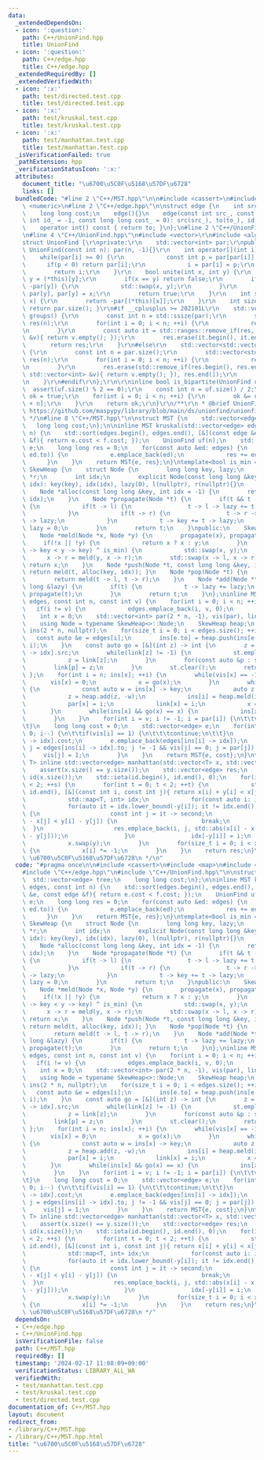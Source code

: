 ```yaml
---
data:
  _extendedDependsOn:
  - icon: ':question:'
    path: C++/UnionFind.hpp
    title: UnionFind
  - icon: ':question:'
    path: C++/edge.hpp
    title: C++/edge.hpp
  _extendedRequiredBy: []
  _extendedVerifiedWith:
  - icon: ':x:'
    path: test/directed.test.cpp
    title: test/directed.test.cpp
  - icon: ':x:'
    path: test/kruskal.test.cpp
    title: test/kruskal.test.cpp
  - icon: ':x:'
    path: test/manhattan.test.cpp
    title: test/manhattan.test.cpp
  _isVerificationFailed: true
  _pathExtension: hpp
  _verificationStatusIcon: ':x:'
  attributes:
    document_title: "\u6700\u5C0F\u5168\u57DF\u6728"
    links: []
  bundledCode: "#line 2 \"C++/MST.hpp\"\n\n#include <cassert>\n#include <map>\n#include\
    \ <numeric>\n#line 2 \"C++/edge.hpp\"\n\nstruct edge {\n    int src, to, id;\n\
    \    long long cost;\n    edge(){}\n    edge(const int src_, const int to_, const\
    \ int id_ = -1, const long long cost_ = 0): src(src_), to(to_), id(id_), cost(cost_){}\n\
    \    operator int() const { return to; }\n};\n#line 2 \"C++/UnionFind.hpp\"\n\r\
    \n#line 4 \"C++/UnionFind.hpp\"\n#include <vector>\r\n#include <algorithm>\r\n\
    struct UnionFind {\r\nprivate:\r\n    std::vector<int> par;\r\npublic:\r\n   \
    \ UnionFind(const int n): par(n, -1){}\r\n    int operator[](int i) {\r\n    \
    \    while(par[i] >= 0) {\r\n            const int p = par[par[i]];\r\n      \
    \      if(p < 0) return par[i];\r\n            i = par[i] = p;\r\n        }\r\n\
    \        return i;\r\n    }\r\n    bool unite(int x, int y) {\r\n        x = (*this)[x],\
    \ y = (*this)[y];\r\n        if(x == y) return false;\r\n        if(-par[x] <\
    \ -par[y]) {\r\n            std::swap(x, y);\r\n        }\r\n        par[x] +=\
    \ par[y], par[y] = x;\r\n        return true;\r\n    }\r\n    int size(const int\
    \ x) {\r\n        return -par[(*this)[x]];\r\n    }\r\n    int size() const {\
    \ return par.size(); }\r\n#if __cplusplus >= 202101L\r\n    std::vector<std::vector<int>>\
    \ groups() {\r\n        const int n = std::ssize(par);\r\n        std::vector<std::vector<int>>\
    \ res(n);\r\n        for(int i = 0; i < n; ++i) {\r\n            res[(*this)[i]].emplace_back(i);\r\
    \n        }\r\n        const auto it = std::ranges::remove_if(res, [&](const std::vector<int>\
    \ &v){ return v.empty(); });\r\n        res.erase(it.begin(), it.end());\r\n \
    \       return res;\r\n    }\r\n#else\r\n    std::vector<std::vector<int>> groups()\
    \ {\r\n        const int n = par.size();\r\n        std::vector<std::vector<int>>\
    \ res(n);\r\n        for(int i = 0; i < n; ++i) {\r\n            res[(*this)[i]].emplace_back(i);\r\
    \n        }\r\n        res.erase(std::remove_if(res.begin(), res.end(), [&](const\
    \ std::vector<int> &v){ return v.empty(); }), res.end());\r\n        return res;\r\
    \n    }\r\n#endif\r\n};\r\n\r\ninline bool is_bipartite(UnionFind uf) {\r\n  \
    \  assert(uf.size() % 2 == 0);\r\n    const int n = uf.size() / 2;\r\n    bool\
    \ ok = true;\r\n    for(int i = 0; i < n; ++i) {\r\n        ok &= uf[i] != uf[i\
    \ + n];\r\n    }\r\n    return ok;\r\n}\r\n/**\r\n * @brief UnionFind\r\n * @see\
    \ https://github.com/maspypy/library/blob/main/ds/unionfind/unionfind.hpp\r\n\
    \ */\n#line 8 \"C++/MST.hpp\"\n\nstruct MST {\n    std::vector<edge> tree;\n \
    \   long long cost;\n};\n\ninline MST kruskal(std::vector<edge> edges, const int\
    \ n) {\n    std::sort(edges.begin(), edges.end(), [&](const edge &e, const edge\
    \ &f){ return e.cost < f.cost; });\n    UnionFind uf(n);\n    std::vector<edge>\
    \ e;\n    long long res = 0;\n    for(const auto &ed: edges) {\n        if(uf.unite(ed.src,\
    \ ed.to)) {\n            e.emplace_back(ed);\n            res += ed.cost;\n  \
    \      }\n    }\n    return MST{e, res};\n}\ntemplate<bool is_min = true> struct\
    \ SkewHeap {\n    struct Node {\n        long long key, lazy;\n        Node *l,\
    \ *r;\n        int idx;\n        explicit Node(const long long &key, const int\
    \ idx): key(key), idx(idx), lazy(0), l(nullptr), r(nullptr){}\n    };\nprivate:\n\
    \    Node *alloc(const long long &key, int idx = -1) {\n        return new Node(key,\
    \ idx);\n    }\n    Node *propagate(Node *t) {\n        if(t && t -> lazy != 0)\
    \ {\n            if(t -> l) {\n                t -> l -> lazy += t -> lazy;\n\
    \            }\n            if(t -> r) {\n                t -> r -> lazy += t\
    \ -> lazy;\n            }\n            t -> key += t -> lazy;\n            t ->\
    \ lazy = 0;\n        }\n        return t;\n    }\npublic:\n    SkewHeap(){}\n\
    \    Node *meld(Node *x, Node *y) {\n        propagate(x), propagate(y);\n   \
    \     if(!x || !y) {\n            return x ? x : y;\n        }\n        if((x\
    \ -> key < y -> key) ^ is_min) {\n            std::swap(x, y);\n        }\n  \
    \      x -> r = meld(y, x -> r);\n        std::swap(x -> l, x -> r);\n       \
    \ return x;\n    }\n    Node *push(Node *t, const long long &key, int idx = -1){\
    \ return meld(t, alloc(key, idx)); }\n    Node *pop(Node *t) {\n        assert(t);\n\
    \        return meld(t -> l, t -> r);\n    }\n    Node *add(Node *t, const long\
    \ long &lazy) {\n        if(t) {\n            t -> lazy += lazy;\n           \
    \ propagate(t);\n        }\n        return t;\n    }\n};\ninline MST directed(std::vector<edge>\
    \ edges, const int n, const int v) {\n    for(int i = 0; i < n; ++i) {\n     \
    \   if(i != v) {\n            edges.emplace_back(i, v, 0);\n        }\n    }\n\
    \    int x = 0;\n    std::vector<int> par(2 * n, -1), vis(par), link(par), st;\n\
    \    using Node = typename SkewHeap<>::Node;\n    SkewHeap heap;\n    std::vector<Node*>\
    \ ins(2 * n, nullptr);\n    for(size_t i = 0; i < edges.size(); ++i) {\n     \
    \   const auto &e = edges[i];\n        ins[e.to] = heap.push(ins[e.to], e.cost,\
    \ i);\n    }\n    const auto go = [&](int z) -> int {\n        z = edges[ins[z]\
    \ -> idx].src;\n        while(link[z] != -1) {\n            st.emplace_back(z);\n\
    \            z = link[z];\n        }\n        for(const auto &p : st) {\n    \
    \        link[p] = z;\n        }\n        st.clear();\n        return z;\n   \
    \ };\n    for(int i = n; ins[x]; ++i) {\n        while(vis[x] == -1) {\n     \
    \       vis[x] = 0;\n            x = go(x);\n        }\n        while(x != i)\
    \ {\n            const auto w = ins[x] -> key;\n            auto z = heap.pop(ins[x]);\n\
    \            z = heap.add(z, -w);\n            ins[i] = heap.meld(ins[i], z);\n\
    \            par[x] = i;\n            link[x] = i;\n            x = go(x);\n \
    \       }\n        while(ins[x] && go(x) == x) {\n            ins[x] = heap.pop(ins[x]);\n\
    \        }\n    }\n    for(int i = v; i != -1; i = par[i]) {\n\t\tvis[i] = 1;\n\
    \t}\n    long long cost = 0;\n    std::vector<edge> e;\n    for(int i = x; i >=\
    \ 0; i--) {\n\t\tif(vis[i] == 1) {\n\t\t\tcontinue;\n\t\t}\n        cost += edges[ins[i]\
    \ -> idx].cost;\n        e.emplace_back(edges[ins[i] -> idx]);\n        for(int\
    \ j = edges[ins[i] -> idx].to; j != -1 && vis[j] == 0; j = par[j]) {\n       \
    \     vis[j] = 1;\n        }\n    }\n    return MST{e, cost};\n}\ntemplate <class\
    \ T> inline std::vector<edge> manhattan(std::vector<T> x, std::vector<T> y) {\n\
    \    assert(x.size() == y.size());\n    std::vector<edge> res;\n    std::vector<int>\
    \ id(x.size());\n    std::iota(id.begin(), id.end(), 0);\n    for(int s = 0; s\
    \ < 2; ++s) {\n        for(int t = 0; t < 2; ++t) {\n            std::sort(id.begin(),\
    \ id.end(), [&](const int i, const int j){ return x[i] + y[i] < x[j] + y[j]; });\n\
    \            std::map<T, int> idx;\n            for(const auto i: id) {\n    \
    \            for(auto it = idx.lower_bound(-y[i]); it != idx.end(); it = idx.erase(it))\
    \ {\n                    const int j = it -> second;\n                    if(x[i]\
    \ - x[j] < y[i] - y[j]) {\n                        break;\n                  \
    \  }\n                    res.emplace_back(i, j, std::abs(x[i] - x[j]) + std::abs(y[i]\
    \ - y[j]));\n                }\n                idx[-y[i]] = i;\n            }\n\
    \            x.swap(y);\n        }\n        for(size_t i = 0; i < x.size(); ++i)\
    \ {\n            x[i] *= -1;\n        }\n    }\n    return res;\n}\n/**\n * @brief\
    \ \u6700\u5C0F\u5168\u57DF\u6728\n */\n"
  code: "#pragma once\n\n#include <cassert>\n#include <map>\n#include <numeric>\n\
    #include \"C++/edge.hpp\"\n#include \"C++/UnionFind.hpp\"\n\nstruct MST {\n  \
    \  std::vector<edge> tree;\n    long long cost;\n};\n\ninline MST kruskal(std::vector<edge>\
    \ edges, const int n) {\n    std::sort(edges.begin(), edges.end(), [&](const edge\
    \ &e, const edge &f){ return e.cost < f.cost; });\n    UnionFind uf(n);\n    std::vector<edge>\
    \ e;\n    long long res = 0;\n    for(const auto &ed: edges) {\n        if(uf.unite(ed.src,\
    \ ed.to)) {\n            e.emplace_back(ed);\n            res += ed.cost;\n  \
    \      }\n    }\n    return MST{e, res};\n}\ntemplate<bool is_min = true> struct\
    \ SkewHeap {\n    struct Node {\n        long long key, lazy;\n        Node *l,\
    \ *r;\n        int idx;\n        explicit Node(const long long &key, const int\
    \ idx): key(key), idx(idx), lazy(0), l(nullptr), r(nullptr){}\n    };\nprivate:\n\
    \    Node *alloc(const long long &key, int idx = -1) {\n        return new Node(key,\
    \ idx);\n    }\n    Node *propagate(Node *t) {\n        if(t && t -> lazy != 0)\
    \ {\n            if(t -> l) {\n                t -> l -> lazy += t -> lazy;\n\
    \            }\n            if(t -> r) {\n                t -> r -> lazy += t\
    \ -> lazy;\n            }\n            t -> key += t -> lazy;\n            t ->\
    \ lazy = 0;\n        }\n        return t;\n    }\npublic:\n    SkewHeap(){}\n\
    \    Node *meld(Node *x, Node *y) {\n        propagate(x), propagate(y);\n   \
    \     if(!x || !y) {\n            return x ? x : y;\n        }\n        if((x\
    \ -> key < y -> key) ^ is_min) {\n            std::swap(x, y);\n        }\n  \
    \      x -> r = meld(y, x -> r);\n        std::swap(x -> l, x -> r);\n       \
    \ return x;\n    }\n    Node *push(Node *t, const long long &key, int idx = -1){\
    \ return meld(t, alloc(key, idx)); }\n    Node *pop(Node *t) {\n        assert(t);\n\
    \        return meld(t -> l, t -> r);\n    }\n    Node *add(Node *t, const long\
    \ long &lazy) {\n        if(t) {\n            t -> lazy += lazy;\n           \
    \ propagate(t);\n        }\n        return t;\n    }\n};\ninline MST directed(std::vector<edge>\
    \ edges, const int n, const int v) {\n    for(int i = 0; i < n; ++i) {\n     \
    \   if(i != v) {\n            edges.emplace_back(i, v, 0);\n        }\n    }\n\
    \    int x = 0;\n    std::vector<int> par(2 * n, -1), vis(par), link(par), st;\n\
    \    using Node = typename SkewHeap<>::Node;\n    SkewHeap heap;\n    std::vector<Node*>\
    \ ins(2 * n, nullptr);\n    for(size_t i = 0; i < edges.size(); ++i) {\n     \
    \   const auto &e = edges[i];\n        ins[e.to] = heap.push(ins[e.to], e.cost,\
    \ i);\n    }\n    const auto go = [&](int z) -> int {\n        z = edges[ins[z]\
    \ -> idx].src;\n        while(link[z] != -1) {\n            st.emplace_back(z);\n\
    \            z = link[z];\n        }\n        for(const auto &p : st) {\n    \
    \        link[p] = z;\n        }\n        st.clear();\n        return z;\n   \
    \ };\n    for(int i = n; ins[x]; ++i) {\n        while(vis[x] == -1) {\n     \
    \       vis[x] = 0;\n            x = go(x);\n        }\n        while(x != i)\
    \ {\n            const auto w = ins[x] -> key;\n            auto z = heap.pop(ins[x]);\n\
    \            z = heap.add(z, -w);\n            ins[i] = heap.meld(ins[i], z);\n\
    \            par[x] = i;\n            link[x] = i;\n            x = go(x);\n \
    \       }\n        while(ins[x] && go(x) == x) {\n            ins[x] = heap.pop(ins[x]);\n\
    \        }\n    }\n    for(int i = v; i != -1; i = par[i]) {\n\t\tvis[i] = 1;\n\
    \t}\n    long long cost = 0;\n    std::vector<edge> e;\n    for(int i = x; i >=\
    \ 0; i--) {\n\t\tif(vis[i] == 1) {\n\t\t\tcontinue;\n\t\t}\n        cost += edges[ins[i]\
    \ -> idx].cost;\n        e.emplace_back(edges[ins[i] -> idx]);\n        for(int\
    \ j = edges[ins[i] -> idx].to; j != -1 && vis[j] == 0; j = par[j]) {\n       \
    \     vis[j] = 1;\n        }\n    }\n    return MST{e, cost};\n}\ntemplate <class\
    \ T> inline std::vector<edge> manhattan(std::vector<T> x, std::vector<T> y) {\n\
    \    assert(x.size() == y.size());\n    std::vector<edge> res;\n    std::vector<int>\
    \ id(x.size());\n    std::iota(id.begin(), id.end(), 0);\n    for(int s = 0; s\
    \ < 2; ++s) {\n        for(int t = 0; t < 2; ++t) {\n            std::sort(id.begin(),\
    \ id.end(), [&](const int i, const int j){ return x[i] + y[i] < x[j] + y[j]; });\n\
    \            std::map<T, int> idx;\n            for(const auto i: id) {\n    \
    \            for(auto it = idx.lower_bound(-y[i]); it != idx.end(); it = idx.erase(it))\
    \ {\n                    const int j = it -> second;\n                    if(x[i]\
    \ - x[j] < y[i] - y[j]) {\n                        break;\n                  \
    \  }\n                    res.emplace_back(i, j, std::abs(x[i] - x[j]) + std::abs(y[i]\
    \ - y[j]));\n                }\n                idx[-y[i]] = i;\n            }\n\
    \            x.swap(y);\n        }\n        for(size_t i = 0; i < x.size(); ++i)\
    \ {\n            x[i] *= -1;\n        }\n    }\n    return res;\n}\n/**\n * @brief\
    \ \u6700\u5C0F\u5168\u57DF\u6728\n */"
  dependsOn:
  - C++/edge.hpp
  - C++/UnionFind.hpp
  isVerificationFile: false
  path: C++/MST.hpp
  requiredBy: []
  timestamp: '2024-02-17 11:08:09+09:00'
  verificationStatus: LIBRARY_ALL_WA
  verifiedWith:
  - test/manhattan.test.cpp
  - test/kruskal.test.cpp
  - test/directed.test.cpp
documentation_of: C++/MST.hpp
layout: document
redirect_from:
- /library/C++/MST.hpp
- /library/C++/MST.hpp.html
title: "\u6700\u5C0F\u5168\u57DF\u6728"
---
```

